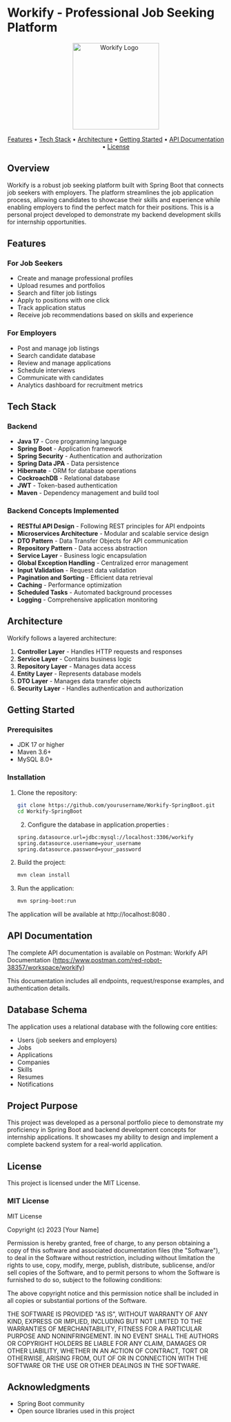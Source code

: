 # Workify - Professional Job Seeking Platform

<p align="center">
  <img src="https://i.ibb.co/JFcLX7v5/image-removebg-preview.png" alt="Workify Logo" width="200" height="200">
</p>

<p align="center">
  <a href="#features">Features</a> •
  <a href="#tech-stack">Tech Stack</a> •
  <a href="#architecture">Architecture</a> •
  <a href="#getting-started">Getting Started</a> •
  <a href="#api-documentation">API Documentation</a> •
  <a href="#license">License</a>
</p>

## Overview

Workify is a robust job seeking platform built with Spring Boot that connects job seekers with employers. The platform streamlines the job application process, allowing candidates to showcase their skills and experience while enabling employers to find the perfect match for their positions. This is a personal project developed to demonstrate my backend development skills for internship opportunities.

## Features

### For Job Seekers
- Create and manage professional profiles
- Upload resumes and portfolios
- Search and filter job listings
- Apply to positions with one click
- Track application status
- Receive job recommendations based on skills and experience

### For Employers
- Post and manage job listings
- Search candidate database
- Review and manage applications
- Schedule interviews
- Communicate with candidates
- Analytics dashboard for recruitment metrics

## Tech Stack

### Backend
- **Java 17** - Core programming language
- **Spring Boot** - Application framework
- **Spring Security** - Authentication and authorization
- **Spring Data JPA** - Data persistence
- **Hibernate** - ORM for database operations
- **CockroachDB** - Relational database
- **JWT** - Token-based authentication
- **Maven** - Dependency management and build tool

### Backend Concepts Implemented
- **RESTful API Design** - Following REST principles for API endpoints
- **Microservices Architecture** - Modular and scalable service design
- **DTO Pattern** - Data Transfer Objects for API communication
- **Repository Pattern** - Data access abstraction
- **Service Layer** - Business logic encapsulation
- **Global Exception Handling** - Centralized error management
- **Input Validation** - Request data validation
- **Pagination and Sorting** - Efficient data retrieval
- **Caching** - Performance optimization
- **Scheduled Tasks** - Automated background processes
- **Logging** - Comprehensive application monitoring

## Architecture

Workify follows a layered architecture:

1. **Controller Layer** - Handles HTTP requests and responses
2. **Service Layer** - Contains business logic
3. **Repository Layer** - Manages data access
4. **Entity Layer** - Represents database models
5. **DTO Layer** - Manages data transfer objects
6. **Security Layer** - Handles authentication and authorization

## Getting Started

### Prerequisites
- JDK 17 or higher
- Maven 3.6+
- MySQL 8.0+

### Installation

1. Clone the repository:
   ```bash
   git clone https://github.com/yourusername/Workify-SpringBoot.git
   cd Workify-SpringBoot
    ```

    2. Configure the database in application.properties :
   
   ```properties
   spring.datasource.url=jdbc:mysql://localhost:3306/workify
   spring.datasource.username=your_username
   spring.datasource.password=your_password
    ```
  
3. Build the project:
   
   ```bash
   mvn clean install
    ```
4. Run the application:
   
   ```bash
   mvn spring-boot:run
    ```
The application will be available at http://localhost:8080 .

## API Documentation
The complete API documentation is available on Postman: Workify API Documentation 
(https://www.postman.com/red-robot-38357/workspace/workify)

This documentation includes all endpoints, request/response examples, and authentication details.

## Database Schema
The application uses a relational database with the following core entities:

- Users (job seekers and employers)
- Jobs
- Applications
- Companies
- Skills
- Resumes
- Notifications
## Project Purpose
This project was developed as a personal portfolio piece to demonstrate my proficiency in Spring Boot and backend development concepts for internship applications. It showcases my ability to design and implement a complete backend system for a real-world application.

## License
This project is licensed under the MIT License.

### MIT License
MIT License

Copyright (c) 2023 [Your Name]

Permission is hereby granted, free of charge, to any person obtaining a copy
of this software and associated documentation files (the "Software"), to deal
in the Software without restriction, including without limitation the rights
to use, copy, modify, merge, publish, distribute, sublicense, and/or sell
copies of the Software, and to permit persons to whom the Software is
furnished to do so, subject to the following conditions:

The above copyright notice and this permission notice shall be included in all
copies or substantial portions of the Software.

THE SOFTWARE IS PROVIDED "AS IS", WITHOUT WARRANTY OF ANY KIND, EXPRESS OR
IMPLIED, INCLUDING BUT NOT LIMITED TO THE WARRANTIES OF MERCHANTABILITY,
FITNESS FOR A PARTICULAR PURPOSE AND NONINFRINGEMENT. IN NO EVENT SHALL THE
AUTHORS OR COPYRIGHT HOLDERS BE LIABLE FOR ANY CLAIM, DAMAGES OR OTHER
LIABILITY, WHETHER IN AN ACTION OF CONTRACT, TORT OR OTHERWISE, ARISING FROM,
OUT OF OR IN CONNECTION WITH THE SOFTWARE OR THE USE OR OTHER DEALINGS IN THE
SOFTWARE.

## Acknowledgments
- Spring Boot community
- Open source libraries used in this project
